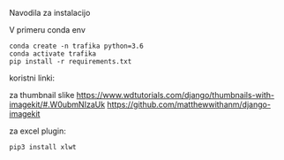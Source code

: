 Navodila za instalacijo


V primeru conda env 

```
conda create -n trafika python=3.6
conda activate trafika
pip install -r requirements.txt

```

koristni linki:

za thumbnail slike
https://www.wdtutorials.com/django/thumbnails-with-imagekit/#.W0ubmNIzaUk
https://github.com/matthewwithanm/django-imagekit

za excel plugin:

```{r, engine='bash', count_lines}
pip3 install xlwt
```


